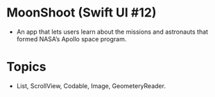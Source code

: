 # MoonShoot    (Swift UI #12)
 - An app that lets users learn about the missions and astronauts that formed NASA’s Apollo space program.
 
 
 # Topics
 - List, ScrollView, Codable, Image, GeometeryReader.

